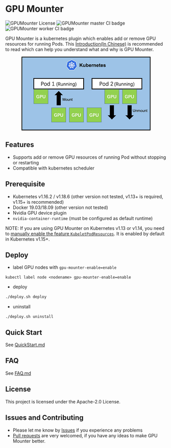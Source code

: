 # GPU Mounter

![GPUMounter License](https://img.shields.io/github/license/pokerfaceSad/GPUMounter.svg)  ![GPUMounter master CI badge](https://github.com/pokerfaceSad/GPUMounter/workflows/GPUMounter-master%20CI/badge.svg)  ![GPUMounter worker CI badge](https://github.com/pokerfaceSad/GPUMounter/workflows/GPUMounter-worker%20CI/badge.svg)

GPU Mounter is a kubernetes plugin which enables add or remove GPU resources for running Pods. This [Introduction(In Chinese)](https://zhuanlan.zhihu.com/p/338251170) is recommended to read which can help you understand what and why is GPU Mounter.

<div align="center"> <img src="docs/images/SchematicDiagram.png" alt="Schematic Diagram Of GPU Dynamic Mount"  /> </div>

## Features

* Supports add or remove GPU resources of running Pod without stopping or restarting
* Compatible with kubernetes scheduler

## Prerequisite 

* Kubernetes v1.16.2 / v1.18.6 (other version not tested, v1.13+ is required, v1.15+ is recommended)
* Docker 19.03/18.09 (other version not tested)
* Nvidia GPU device plugin
* `nvidia-container-runtime` (must be configured as default runtime)

NOTE: If you are using GPU Mounter on Kubernetes v1.13 or v1.14, you need to [manually enable the feature `KubeletPodResources`](https://kubernetes.io/docs/reference/command-line-tools-reference/feature-gates/). It is enabled by default in Kubernetes v1.15+.

## Deploy

* label GPU nodes with `gpu-mounter-enable=enable`

```shell
kubectl label node <nodename> gpu-mounter-enable=enable
```

* deploy

```bash
./deploy.sh deploy
```

* uninstall

```shell
./deploy.sh uninstall
```

## Quick Start

See [QuickStart.md](docs/guide/QuickStart.md)

## FAQ

See  [FAQ.md](docs/guide/FAQ.md)

## License

This project is licensed under the Apache-2.0 License.

## Issues and Contributing

* Please let me know by [Issues](https://github.com/pokerfaceSad/GPUMounter/issues/new) if you experience any problems
* [Pull requests](https://github.com/pokerfaceSad/GPUMounter/pulls) are very welcomed, if you have any ideas to make GPU Mounter better.
